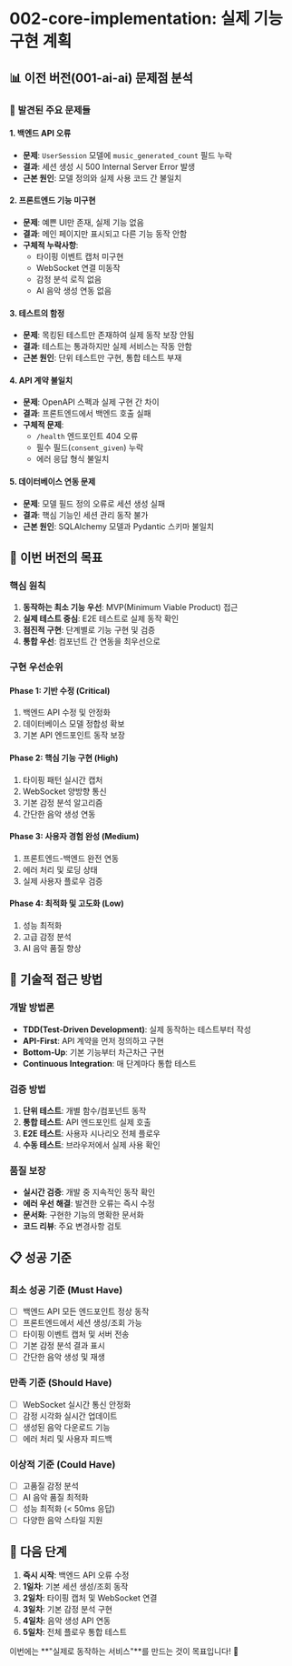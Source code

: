 # 002-core-implementation: 실제 기능 구현 계획

## 📊 이전 버전(001-ai-ai) 문제점 분석

### 🚨 **발견된 주요 문제들**

#### 1. 백엔드 API 오류
- **문제**: `UserSession` 모델에 `music_generated_count` 필드 누락
- **결과**: 세션 생성 시 500 Internal Server Error 발생
- **근본 원인**: 모델 정의와 실제 사용 코드 간 불일치

#### 2. 프론트엔드 기능 미구현
- **문제**: 예쁜 UI만 존재, 실제 기능 없음
- **결과**: 메인 페이지만 표시되고 다른 기능 동작 안함
- **구체적 누락사항**:
  - 타이핑 이벤트 캡처 미구현
  - WebSocket 연결 미동작
  - 감정 분석 로직 없음
  - AI 음악 생성 연동 없음

#### 3. 테스트의 함정
- **문제**: 목킹된 테스트만 존재하여 실제 동작 보장 안됨
- **결과**: 테스트는 통과하지만 실제 서비스는 작동 안함
- **근본 원인**: 단위 테스트만 구현, 통합 테스트 부재

#### 4. API 계약 불일치
- **문제**: OpenAPI 스펙과 실제 구현 간 차이
- **결과**: 프론트엔드에서 백엔드 호출 실패
- **구체적 문제**:
  - `/health` 엔드포인트 404 오류
  - 필수 필드(`consent_given`) 누락
  - 에러 응답 형식 불일치

#### 5. 데이터베이스 연동 문제
- **문제**: 모델 필드 정의 오류로 세션 생성 실패
- **결과**: 핵심 기능인 세션 관리 동작 불가
- **근본 원인**: SQLAlchemy 모델과 Pydantic 스키마 불일치

## 🎯 **이번 버전의 목표**

### 핵심 원칙
1. **동작하는 최소 기능 우선**: MVP(Minimum Viable Product) 접근
2. **실제 테스트 중심**: E2E 테스트로 실제 동작 확인
3. **점진적 구현**: 단계별로 기능 구현 및 검증
4. **통합 우선**: 컴포넌트 간 연동을 최우선으로

### 구현 우선순위

#### **Phase 1: 기반 수정 (Critical)**
1. 백엔드 API 수정 및 안정화
2. 데이터베이스 모델 정합성 확보
3. 기본 API 엔드포인트 동작 보장

#### **Phase 2: 핵심 기능 구현 (High)**
1. 타이핑 패턴 실시간 캡처
2. WebSocket 양방향 통신
3. 기본 감정 분석 알고리즘
4. 간단한 음악 생성 연동

#### **Phase 3: 사용자 경험 완성 (Medium)**
1. 프론트엔드-백엔드 완전 연동
2. 에러 처리 및 로딩 상태
3. 실제 사용자 플로우 검증

#### **Phase 4: 최적화 및 고도화 (Low)**
1. 성능 최적화
2. 고급 감정 분석
3. AI 음악 품질 향상

## 🔧 **기술적 접근 방법**

### 개발 방법론
- **TDD(Test-Driven Development)**: 실제 동작하는 테스트부터 작성
- **API-First**: API 계약을 먼저 정의하고 구현
- **Bottom-Up**: 기본 기능부터 차근차근 구현
- **Continuous Integration**: 매 단계마다 통합 테스트

### 검증 방법
1. **단위 테스트**: 개별 함수/컴포넌트 동작
2. **통합 테스트**: API 엔드포인트 실제 호출
3. **E2E 테스트**: 사용자 시나리오 전체 플로우
4. **수동 테스트**: 브라우저에서 실제 사용 확인

### 품질 보장
- **실시간 검증**: 개발 중 지속적인 동작 확인
- **에러 우선 해결**: 발견한 오류는 즉시 수정
- **문서화**: 구현한 기능의 명확한 문서화
- **코드 리뷰**: 주요 변경사항 검토

## 📋 **성공 기준**

### 최소 성공 기준 (Must Have)
- [ ] 백엔드 API 모든 엔드포인트 정상 동작
- [ ] 프론트엔드에서 세션 생성/조회 가능
- [ ] 타이핑 이벤트 캡처 및 서버 전송
- [ ] 기본 감정 분석 결과 표시
- [ ] 간단한 음악 생성 및 재생

### 만족 기준 (Should Have)
- [ ] WebSocket 실시간 통신 안정화
- [ ] 감정 시각화 실시간 업데이트
- [ ] 생성된 음악 다운로드 기능
- [ ] 에러 처리 및 사용자 피드백

### 이상적 기준 (Could Have)
- [ ] 고품질 감정 분석
- [ ] AI 음악 품질 최적화
- [ ] 성능 최적화 (< 50ms 응답)
- [ ] 다양한 음악 스타일 지원

## 🚀 **다음 단계**

1. **즉시 시작**: 백엔드 API 오류 수정
2. **1일차**: 기본 세션 생성/조회 동작
3. **2일차**: 타이핑 캡처 및 WebSocket 연결
4. **3일차**: 기본 감정 분석 구현
5. **4일차**: 음악 생성 API 연동
6. **5일차**: 전체 플로우 통합 테스트

이번에는 **"실제로 동작하는 서비스"**를 만드는 것이 목표입니다! 🎵
